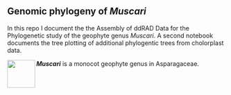 ## Genomic phylogeny of *Muscari*
In this repo I document the the Assembly of ddRAD Data for the Phylogenetic study of the geophyte genus *Muscari*. A second notebook documents the tree plotting of additional phylogentic trees from cholorplast data.

<img width="64" src="https://raw.githubusercontent.com/TimBoeh/Muscari_ddRAD/img/Muscari_sivrihisardaghlarensis_256x256.png" align="left" /> ***Muscari*** is a monocot geophyte genus in Asparagaceae.